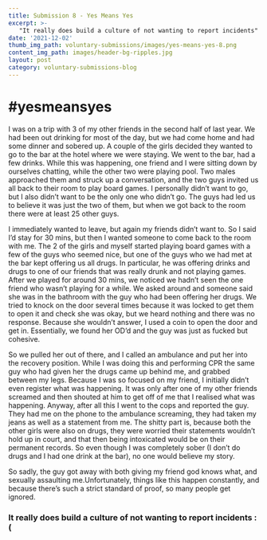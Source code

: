 ```yaml
---
title: Submission 8 - Yes Means Yes
excerpt: >-
   "It really does build a culture of not wanting to report incidents" 
date: '2021-12-02'
thumb_img_path: voluntary-submissions/images/yes-means-yes-8.png
content_img_path: images/header-bg-ripples.jpg
layout: post
category: voluntary-submissions-blog
---
```

# #yesmeansyes

I was on a trip with 3 of my other friends in the second half of last year. We had been out drinking for most of the day, but we had come home and had some dinner
and sobered up. A couple of the girls decided they wanted to go to the bar at the hotel where we were staying. We went to the bar, had a few drinks. While this was 
happening, one friend and I were sitting down by ourselves chatting, while the other two were playing pool. Two males approached them and struck up a conversation,
and the two guys invited us all back to their room to play board games. I personally didn’t want to go, but I also didn’t want to be the only one who didn’t go. The
guys had led us to believe it was just the two of them, but when we got back to the room there were at least 25 other guys.

I immediately wanted to leave, but again my friends didn’t want to. So I said I’d stay for 30 mins, but then I wanted someone to come back to the room with me. The 
2 of the girls and myself  started playing board games with a few of the guys who seemed nice, but one of the guys who we had met at the bar kept offering us all 
drugs. In particular, he was offering drinks and drugs to one of our friends that was really drunk and not playing games. After we played for around 30 mins, we 
noticed we hadn’t seen the one friend who wasn’t playing for a while. We asked around and someone said she was in the bathroom with the guy who had been offering 
her drugs. We tried to knock on the door several times because it was locked to get them to open it and check she was okay, but we heard nothing and there was no
response. Because she wouldn’t answer, I used a coin to open the door and get in. Essentially, we found her OD’d and the guy was just as fucked but cohesive.

So we pulled her out of there, and I called an ambulance and put her into the recovery position. While I was doing this and performing CPR the same guy who had 
given her the drugs came up behind me, and grabbed between my legs. Because I was so focused on my friend, I initially didn’t even register what was happening. It 
was only after one of my other friends screamed and then shouted at him to get off of me that I realised what was happening. Anyway, after all this I went to the
cops and reported the guy. They had me on the phone to the ambulance screaming, they had taken my jeans as well as a statement from me. The shitty part is, because 
both the other girls were also on drugs, they were worried their statements wouldn’t hold up in court, and that then being intoxicated would be on their permanent
records. So even though I was completely sober (I don’t do drugs and I had one drink at the bar), no one would believe my story.

So sadly, the guy got away with both giving my friend god knows what, and sexually assaulting me.Unfortunately, things like this happen constantly, and because
there’s such a strict standard of proof, so many people get ignored. 

### It really does build a culture of not wanting to report incidents :(

